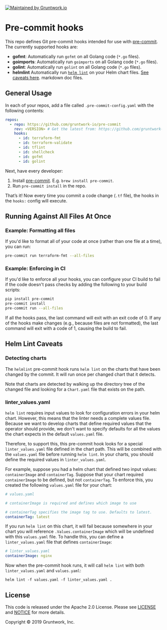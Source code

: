 [![Maintained by Gruntwork.io](https://img.shields.io/badge/maintained%20by-gruntwork.io-%235849a6.svg)](https://gruntwork.io/?ref=repo_pre-commit)

# Pre-commit hooks

This repo defines Git pre-commit hooks intended for use with [pre-commit](http://pre-commit.com/). The currently
supported hooks are:

- **gofmt**: Automatically run `gofmt` on all Golang code (`*.go` files).
- **goimports**: Automatically run `goimports` on all Golang code (`*.go` files).
- **golint**: Automatically run `golint` on all Golang code (`*.go` files).
- **helmlint** Automatically run [`helm lint`](https://github.com/helm/helm/blob/master/docs/helm/helm_lint.md) on your Helm chart files. [See caveats here](#helm-lint-caveats).
  markdown doc files.

## General Usage

In each of your repos, add a file called `.pre-commit-config.yaml` with the following contents:

```yaml
repos:
  - repo: https://github.com/gruntwork-io/pre-commit
    rev: <VERSION> # Get the latest from: https://github.com/gruntwork-io/pre-commit/releases
    hooks:
      - id: terraform-fmt
      - id: terraform-validate
      - id: tflint
      - id: shellcheck
      - id: gofmt
      - id: golint
```

Next, have every developer:

1. Install [pre-commit](http://pre-commit.com/). E.g. `brew install pre-commit`.
1. Run `pre-commit install` in the repo.

That’s it! Now every time you commit a code change (`.tf` file), the hooks in the `hooks:` config will execute.

## Running Against All Files At Once

### Example: Formatting all files

If you'd like to format all of your code at once (rather than one file at a time), you can run:

```bash
pre-commit run terraform-fmt --all-files
```

### Example: Enforcing in CI

If you'd like to enforce all your hooks, you can configure your CI build to fail if the code doesn't pass checks by
adding the following to your build scripts:

```bash
pip install pre-commit
pre-commit install
pre-commit run --all-files
```

If all the hooks pass, the last command will exit with an exit code of 0. If any of the hooks make changes (e.g.,
because files are not formatted), the last command will exit with a code of 1, causing the build to fail.

## Helm Lint Caveats

### Detecting charts

The `helmlint` pre-commit hook runs `helm lint` on the charts that have been changed by the commit. It will run once per
changed chart that it detects.

Note that charts are detected by walking up the directory tree of the changed file and looking for a `Chart.yaml` file
that exists on the path.

### linter_values.yaml

`helm lint` requires input values to look for configuration errors in your helm chart. However, this means that the
linter needs a complete values file. Because we want to develop charts that define required values that the operator
should provide, we don't want to specify defaults for all the values the chart expects in the default `values.yaml`
file.

Therefore, to support this, this pre-commit hook looks for a special `linter_values.yaml` file defined in the chart
path. This will be combined with the `values.yaml` file before running `helm lint`. In your charts, you should define
the required values in `linter_values.yaml`.

For example, suppose you had a helm chart that defined two input values: `containerImage` and `containerTag`. Suppose
that your chart required `containerImage` to be defined, but not `containerTag`. To enforce this, you created the
following `values.yaml` file for your chart:

```yaml
# values.yaml

# containerImage is required and defines which image to use

# containerTag specifies the image tag to use. Defaults to latest.
containerTag: latest
```

If you run `helm lint` on this chart, it will fail because somewhere in your chart you will reference
`.Values.containerImage` which will be undefined with this `values.yaml` file. To handle this, you can define a
`linter_values.yaml` file that defines `containerImage`:

```yaml
# linter_values.yaml
containerImage: nginx
```

Now when the pre-commit hook runs, it will call `helm lint` with both `linter_values.yaml` and `values.yaml`:

```
helm lint -f values.yaml -f linter_values.yaml .
```

## License

This code is released under the Apache 2.0 License. Please see [LICENSE](LICENSE) and [NOTICE](NOTICE) for more details.

Copyright &copy; 2019 Gruntwork, Inc.
